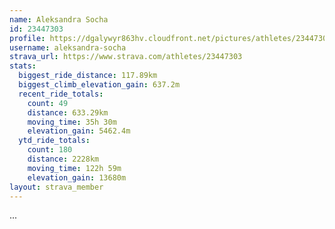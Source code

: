 ```yaml
---
name: Aleksandra Socha
id: 23447303
profile: https://dgalywyr863hv.cloudfront.net/pictures/athletes/23447303/14745546/4/large.jpg
username: aleksandra-socha
strava_url: https://www.strava.com/athletes/23447303
stats:
  biggest_ride_distance: 117.89km
  biggest_climb_elevation_gain: 637.2m
  recent_ride_totals:
    count: 49
    distance: 633.29km
    moving_time: 35h 30m
    elevation_gain: 5462.4m
  ytd_ride_totals:
    count: 180
    distance: 2228km
    moving_time: 122h 59m
    elevation_gain: 13680m
layout: strava_member
--- 
```

...
